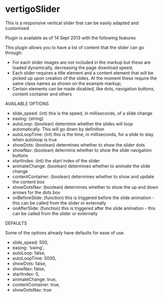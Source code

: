 vertigoSlider
=============

This is a responsive vertical slider that can be easily adapted and customised.

Plugin is available as of 14 Sept 2013 with the following features

This plugin allows you to have a list of content that the slider can go through:

 - For each slider images are not included in the markup but these are loaded dynamically, 
   decreasing the page download speed;
 - Each slider requires a title element and a content element that will be picked up upon creation
   of the slides. At the moment these require the same class names as shown on the example markup;
 - Certain elements can be made disabled, like dots, navigation buttons, content container and others


AVAILABLE OPTIONS
 - slide_speed: (int) this is the speed, in milliseconds, of a slide change
 - easing: (string)
 - autoLoop: (boolean) determine whether the slides will loop automatically. This will go down by definition
 - autoLoopTime: (int) this is the time, in milliseconds, for a slide to stay when autoloop is true
 - showDots: (boolean) determines whether to show the slider dots
 - showNav: (boolean) determins whether to show the slide navigation buttons
 - startIndex: (int) the start index of the slider
 - animateChange: (boolean) determines whether to animate the slide change
 - contentContainer: (boolean) determines whether to show and update the content box
 - showDotsNav: (boolean) determines whether to show the up and down arrows for the dots box
 - onBeforeSlide: (function) this is triggered before the slide animation - this can be called from the slider or externally
 - onAfterSlide: (function) this is triggered after the slide animation - this can be called from the slider or externally

DEFAULTS

Some of the options already have defaults for ease of use.

 - slide_speed: 500,
 - easing: 'swing',
 - autoLoop: false,
 - autoLoopTime: 5000,
 - showDots: false,
 - showNav: false,
 - startIndex: 0,
 - animateChange: true,
 - contentContainer: true,
 - showDotsNav: true
